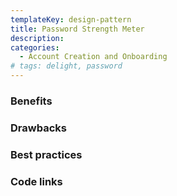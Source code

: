 ```yaml
---
templateKey: design-pattern
title: Password Strength Meter
description:
categories:
  - Account Creation and Onboarding
# tags: delight, password
---
```


### Benefits

### Drawbacks

### Best practices


### Code links